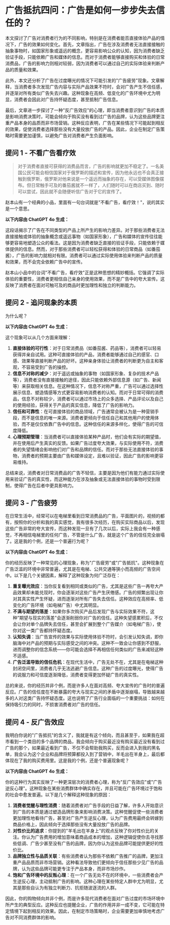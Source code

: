 # 广告抵抗四问：广告是如何一步步失去信任的？

本文探讨了广告对消费者行为的不同影响，特别是在消费者能否直接体验产品的情况下，广告的效果如何变化。首先，文章指出，广告在涉及消费者无法直接接触的抽象事物时，如国家形象或遥远的概念，更容易影响公众的认知，因为消费者缺乏验证手段，只能依赖广告和媒体的信息。而对于消费者能够直接购买和体验的日常消费品，广告的影响力则相对较弱，因为消费者可以通过自己的实际体验来判断产品的质量和效果。

此外，本文还分析了广告在过度曝光的情况下可能引发的"广告疲劳"现象。文章解释，当消费者多次发现广告内容与实际产品效果不符时，会对广告产生不信任感，并逐渐对所有类似广告失去兴趣。这种现象在高频、低变化的广告环境中尤为明显，消费者会因此对广告持怀疑态度，甚至抵制广告信息。

最后，文章进一步探讨了一种"反广告效应"的心理，即当消费者意识到广告的本质是影响消费决策时，可能会倾向于购买没有看到过广告的品牌，认为这些品牌更注重产品本身的品质而非市场营销。这种反应表明，广告在某些情况下可能起到相反的效果，促使消费者选择那些没有大量投放广告的产品。因此，企业在制定广告策略时需要更加谨慎，以避免广告对消费者产生负面影响。

## 提问 1 - 不看广告看疗效

> 对于消费者直接可获得的消费品而言，广告的影响就更加不稳定了。一名美国公民可能会相信国家对于俄罗斯的描述和宣传，因为他永远也不会真正接触到俄罗斯，俄罗斯对他来说是一个遥远而抽象的存在，可以受媒体图像摆布。但日常触手可及的番茄酱就不一样了，人们随时可以在商店买到、随时可以尝试，因此就不会随便听信广告对于它的宣传了。

赵本山有一个经典的小品，里面有一句台词就是"不看广告，看疗效！"，说的其实是一个意思。

**以下内容由 ChatGPT 4o 生成：**

这段话揭示了广告在不同类型的产品上所产生的影响力差异。对于那些消费者无法直接接触或体验的抽象概念或遥远事物（如国家形象），广告和媒体的宣传往往能够更容易地塑造公众的看法。这是因为消费者缺乏直接的验证手段，只能依赖于媒体提供的信息。然而，对于那些消费者可以轻松获得和体验的日常商品（如番茄酱），广告的影响力就相对有限。消费者可以通过实际使用体验来判断产品的质量和效果，而不会完全依赖广告中的宣传。

赵本山小品中的台词"不看广告，看疗效"正是这种思想的精妙概括。它强调了实际体验的重要性，消费者更相信自己亲身的使用效果，而不是广告中的夸大宣传。这反映了消费者在面对可触可及的商品时更加理性和独立的判断能力。

## 提问 2 - 追问现象的本质

为什么呢？

**以下内容由 ChatGPT 4o 生成：**

这个现象可以从几个方面来理解：

1. **直接体验的可行性**：对于日常消费品（如番茄酱、药品等），消费者可以轻易获得并亲自试用。这种可直接体验的产品，消费者能够通过自己的感官、口感、效果等直接判断产品的好坏。这种亲身体验让消费者的判断更为自主和客观，不容易受到广告的操控。
2. **信息不对称的减少**：对于遥远或抽象的事物（如国家形象、复杂的技术产品等），消费者没有直接接触的途径，因此只能依赖外部信息源（如广告、新闻等）来获取相关信息。在这种情况下，信息不对称严重，广告可以通过选择性展示信息、塑造情感等方式更容易影响消费者的认知。而对于日常可得的消费品，信息不对称较少，消费者可以通过市场上的众多选择、产品评论以及自己的使用经验，获得关于产品的真实信息，降低了广告的影响力。
3. **信任和可靠性**：在可直接体验的商品领域，广告通常会被认为是一种营销手段，而不是信息的唯一来源。消费者更倾向于信任自己和其他用户的使用体验，而不是仅仅依靠广告中的信息。这种信任的来源多样化，使得广告的可信度降低。
4. **心理预期管理**：当消费者可以直接体验某种产品时，他们会有实际的期望值，并在使用后产生真实的反馈。如果广告过度夸大效果，与实际使用不符，消费者的失望情绪会影响他们对广告和品牌的信任。而对于那些无法直接体验的事物，消费者的预期主要由广告和媒体设定，且难以验证，因此广告的影响更容易维持。

总结来说，消费者对日常消费品的广告不轻信，主要是因为他们有能力通过实际使用来验证广告的真实性，而这种能力在涉及抽象或无法直接体验的事物时受到限制，使得广告在后者中更具影响力。

## 提问 3 - 广告疲劳

在日常生活中，经常可以在电梯里看到日常消费品的广告，平面图片的，视频的都有，按照你的分析和我的真实感觉，我有很多次经历，在购买实际商品以后，发现这些广告非常的夸大宣传，而这种发现一旦有了几次以后，实际上我会有一种感觉，不再相信电梯里的任何广告，不管是什么广告，就是这个广告的信任完全崩塌了。这是我的个例，还是一个普遍行为呢？

**以下内容由 ChatGPT 4o 生成：**

你的经历反映了一种常见的心理现象，称为"广告疲劳"或"广告抵抗"。这种现象在广告泛滥的环境中非常普遍，尤其是在电梯、公共交通等狭小而高频的广告空间中。以下是几个关键因素，解释了这种现象为何广泛存在：

1. **重复曝光效应**：当你反复看到相同或类似的广告，尤其是这些广告一再夸大产品效果却未能兑现时，你会逐渐对这些广告产生厌倦感。广告的频繁出现让你对其真实性产生怀疑，进而逐渐对所有广告失去信任。这种效应在高频率、低变化的广告环境（如电梯广告）中尤其明显。
2. **不满与期望的落差**：如果你多次购买产品后发现广告与实际效果不符，这种"期望与现实的落差"会逐渐削弱你对广告的信任。这种失望感累积后，不仅会让你对单个品牌失去信任，甚至会扩展到整个广告媒介（如电梯广告），使你对这一类广告都持怀疑态度。
3. **认知失调**：当广告宣传的效果与实际使用体验不符时，会引发认知失调，即你脑海中对产品的预期与实际感受之间的冲突。这种不一致会让你感到不舒服，进而调整你的信念系统——你可能会选择不再相信任何类似的广告来减轻这种不适感。
4. **广告泛滥导致的信任危机**：在现代生活中，广告无处不在，尤其是在电梯这种封闭空间里，消费者几乎无法逃避广告信息。这种广告的过度曝光，使得广告的说服力和可信度逐渐降低，消费者变得更加怀疑广告的真实性。

总的来说，你的经历并非个例，而是许多人在面对高频、夸大宣传的广告时的普遍反应。广告的信任度在不断暴露的夸大与现实之间的矛盾中逐渐崩塌，导致越来越多的人对这类广告持怀疑态度。这也说明了广告行业面临的一个重要挑战：如何在保持吸引力的同时，不损害消费者对广告的信任。

## 提问 4 - 反广告效应

我明白你说的"广告抵抗"的含义了，我就是有这个倾向，而且甚至于，如果我在超市看到一个类目的多个品牌的商品，我会倾向于购买最近没有购买最近没有看到过广告的那个，如果最近看到广告，不仅不会帮助我购买，反而会进入到我的黑名单，我会认为这个企业和品牌将预算都投入到了营销中，羊毛出在羊身上，最后都体现在了我的购买费用里。这是我的个例，还是个普遍现象呢？

**以下内容由 ChatGPT 4o 生成：**

你的这种行为其实反映了一种更深层次的消费者心理，称为"反广告效应"或"广告逆反心理"。这种现象在某些消费群体中确实存在，并且可能在广告环境过于饱和的社会中愈发普遍。以下是几个解释这种现象的原因：

1. **消费者觉醒与理性消费**：随着消费者对广告手段的日益了解，许多人开始意识到广告的本质是通过塑造品牌形象来影响消费决策。这种觉醒促使一些消费者更加理性地看待广告，甚至对广告产生逆反心理，认为广告费用最终会转嫁到商品价格上，因此倾向于选择那些没有大量投放广告的品牌。
2. **对性价比的追求**：你提到的"羊毛出在羊身上"的观点反映了你对性价比的关注。你认为广告费用的增加意味着商品成本的增加，这种逻辑促使你去寻找那些低调、广告少甚至没有广告的品牌，因为你认为这些品牌可能提供更好的性价比。
3. **品牌独立性与品质关联**：有些消费者认为那些不依赖广告推广的品牌，更加注重产品品质而非市场营销。这种看法导致他们更倾向于信任那些少见广告的品牌，认为这些品牌可能更专注于产品本身，而非市场炒作。
4. **饱和广告环境中的反叛心理**：在一个广告无处不在的环境中，一些消费者会产生逆反心理，主动抵制广告的影响。这种心理在某些特定人群中尤为明显，尤其是那些自认为有独立判断力、抗拒随波逐流的人群。

因此，你的购物倾向并非个例，而是许多现代消费者在面对广告过度的市场环境中所产生的典型反应。这种反应也提醒企业，广告的作用并非一成不变，它可能在特定情境下起到相反的效果。因此，在制定市场策略时，企业需要更加审慎地考虑广告对不同消费群体的影响。
